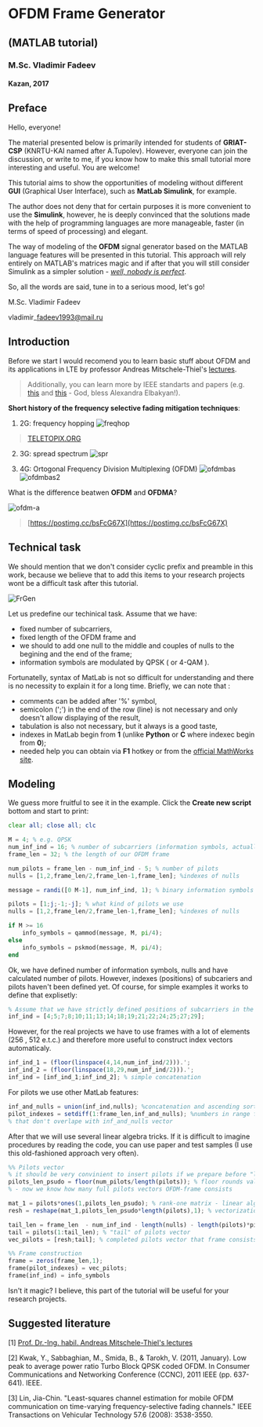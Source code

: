 # OFDM Frame Generator 
## (MATLAB tutorial)
### M.Sc. Vladimir Fadeev
#### Kazan, 2017

## Preface

Hello, everyone!

The material presented below is primarily intended for students of **GRIAT-CSP** \(KNRTU-KAI named after A.Tupolev\). However, everyone can join the discussion, or write to me, if you know how to make this small tutorial more interesting and useful. You are welcome!

This tutorial aims to show the opportunities of modeling without different **GUI** \(Graphical User Interface\), such as **MatLab Simulink**, for example.

The author does not deny that for certain purposes it is more convenient to use the  **Simulink**, however, he is deeply convinced that the solutions made with the help of programming languages are more manageable, faster \(in terms of speed of processing\) and elegant.

The way of modeling of the **OFDM** signal generator based on the MATLAB language features will be presented in this tutorial. 
This approach will rely entirely on MATLAB's matrices magic and if after that you will still consider Simulink as a simpler solution - [*well, nobody is perfect*](https://www.youtube.com/watch?v=CYUfPTeE0DM).

So, all the words are said, tune in to a serious mood, let's go!

M.Sc. Vladimir Fadeev

vladimir\_fadeev1993@mail.ru

## Introduction

Before we start I would recomend you to learn basic stuff about OFDM and its applications in LTE by professor Andreas Mitschele-Thiel's [lectures](https://www.tu-ilmenau.de/en/integrated-communication-systems-group/teaching/master-studies/?lecture_id=27).

> Additionally, you can learn more by IEEE standarts and papers \(e.g. [this](http://ieeexplore.ieee.org/document/5766559/) and [this](http://ieeexplore.ieee.org/document/4459272/) - God, bless Alexandra Elbakyan!\).

**Short history of the frequency selective fading mitigation techniques**: 

1. 2G: frequency hopping
![freqhop](http://www.teletopix.org/wp-content/uploads/2012/12/gsm-base-frequency-hopping.jpg)
>[TELETOPIX.ORG](http://www.teletopix.org/gsm/slow-and-fast-frequency-hopping-in-gsm/)

2. 3G: spread spectrum
![spr](https://raw.githubusercontent.com/kirlf/CSP/master/Different/assets/spreading.png)

3. 4G: Ortogonal Frequency Division Multiplexing (OFDM)
![ofdmbas](https://raw.githubusercontent.com/kirlf/CSP/master/Different/assets/cdma-ofdma.png)
![ofdmbas2](https://raw.githubusercontent.com/kirlf/CSP/master/Different/assets/ofdmbasics.png)

What is the difference beatwen **OFDM** and **OFDMA**?

![ofdm-a](https://i.postimg.cc/T3TR4FQP/ofdm-vs-ofdma-trucks-4.jpg)
>[https://postimg.cc/bsFcG67X](https://postimg.cc/bsFcG67X)


## Technical task

We should mention that we don't consider cyclic prefix and preamble in this work, because we believe that to add this items to your research projects wont be a difficult task  after this tutorial.

![FrGen](https://raw.githubusercontent.com/kirlf/CSP/master/Different/assets/frame_gen.png)

Let us predefine our techinical task. Assume that we have:

* fixed number of subcarriers, 
* fixed length of the OFDM frame and 
* we should to add one null to the middle and couples of nulls to the begining and the end of the frame;
* information symbols are modulated by QPSK \( or 4-QAM \). 

Fortunatelly, syntax of MatLab is not so difficult for understanding and there is no necessity to explain it for a long time. Briefly, we can note that :

* comments can be added after '%' symbol, 
* semicolon \(';'\) in the end of the row \(line\) is not necessary and only doesn't allow displaying of the result,
* tabulation is also not necessary, but it always is a good taste, 
* indexes in MatLab begin from **1** \(unlike **Python** or **C** where indexec begin from **0**\);
* needed help you can obtain via **F1** hotkey or from the [official MathWorks site](https://ch.mathworks.com/solutions/dsp.html).

## Modeling

We guess more fruitful to see it in the example. Click the **Create new script** bottom and start to print:

```Octave
clear all; close all; clc

M = 4; % e.g. QPSK 
num_inf_ind = 16; % number of subcarriers (information symbols, actually) in the frame
frame_len = 32; % the length of our OFDM frame

num_pilots = frame_len - num_inf_ind - 5; % number of pilots
nulls = [1,2,frame_len/2,frame_len-1,frame_len]; %indexes of nulls

message = randi([0 M-1], num_inf_ind, 1); % binary information symbols

pilots = [1;j;-1;-j]; % what kind of pilots we use
nulls = [1,2,frame_len/2,frame_len-1,frame_len]; %indexes of nulls

if M >= 16
	info_symbols = qammod(message, M, pi/4);
else
	info_symbols = pskmod(message, M, pi/4);
end 
```

Ok, we have defined number of information symbols, nulls and have calculated number of pilots. However, indexes \(positions\) of subcariers and pilots haven't been defined yet. Of course, for simple examples it works to define that explisetly:

```Octave
% Assume that we have strictly defined positions of subcarriers in the frame:
inf_ind = [4;5;7;8;10;11;13;14;18;19;21;22;24;25;27;29]; 
```

However, for the real projects we have to use frames with a lot of elements \(256 , 512 e.t.c.\) and therefore more useful to construct index vectors automaticaly.

```Octave
inf_ind_1 = (floor(linspace(4,14,num_inf_ind/2))).'; 
inf_ind_2 = (floor(linspace(18,29,num_inf_ind/2))).';
inf_ind = [inf_ind_1;inf_ind_2]; % simple concatenation
```

For pilots we use other MatLab features:

```Octave
inf_and_nulls = union(inf_ind,nulls); %concatenation and ascending sorting
pilot_indexes = setdiff(1:frame_len,inf_and_nulls); %numbers in range from 1 to frame length 
% that don't overlape with inf_and_nulls vector
```

After that we will use several linear algebra tricks. If it is difficult to imagine procedures by reading the code, you can use paper and test samples (I use this old-fashioned approach very often).

```Octave
%% Pilots vector
% it should be very convinient to insert pilots if we prepare before "long-vector"
pilots_len_psudo = floor(num_pilots/length(pilots)); % floor rounds value to lower integer
% - now we know how many full pilots vectors OFDM-frame consists

mat_1 = pilots*ones(1,pilots_len_psudo); % rank-one matrix - linear algebra trick
resh = reshape(mat_1,pilots_len_psudo*length(pilots),1); % vectorization - linear algebra trick

tail_len = frame_len  - num_inf_ind - length(nulls) - length(pilots)*pilots_len_psudo; 
tail = pilots(1:tail_len); % "tail" of pilots vector
vec_pilots = [resh;tail]; % completed pilots vector that frame consists

%% Frame construction
frame = zeros(frame_len,1);
frame(pilot_indexes) = vec_pilots;
frame(inf_ind) = info_symbols
```

Isn't it magic? I believe, this part of the tutorial will be useful for your research projects.

## Suggested literature

\[1\] [Prof. Dr.-Ing. habil. Andreas Mitschele-Thiel's lectures](https://www.tu-ilmenau.de/en/integrated-communication-systems-group/teaching/master-studies/?lecture_id=27)

\[2\] Kwak, Y., Sabbaghian, M., Smida, B., & Tarokh, V. \(2011, January\). Low peak to average power ratio Turbo Block QPSK coded OFDM. In Consumer Communications and Networking Conference \(CCNC\), 2011 IEEE \(pp. 637-641\). IEEE.

\[3\] Lin, Jia-Chin. "Least-squares channel estimation for mobile OFDM communication on time-varying frequency-selective fading channels." IEEE Transactions on Vehicular Technology 57.6 \(2008\): 3538-3550.

